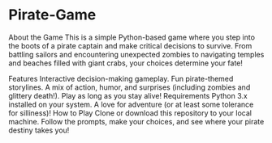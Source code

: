# Pirate-Game
About the Game
This is a simple Python-based game where you step into the boots of a pirate captain and make critical decisions to survive. From battling sailors and encountering unexpected zombies to navigating temples and beaches filled with giant crabs, your choices determine your fate!

Features
Interactive decision-making gameplay.
Fun pirate-themed storylines.
A mix of action, humor, and surprises (including zombies and glittery death!).
Play as long as you stay alive!
Requirements
Python 3.x installed on your system.
A love for adventure (or at least some tolerance for silliness)!
How to Play
Clone or download this repository to your local machine.
Follow the prompts, make your choices, and see where your pirate destiny takes you!

